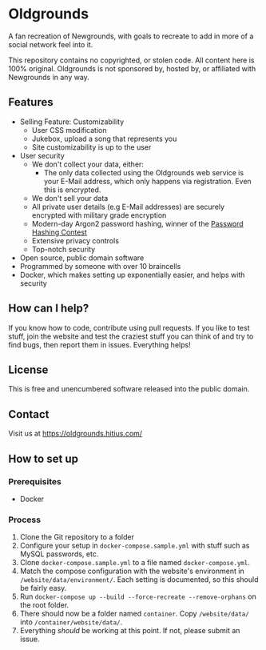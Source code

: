 # Oldgrounds
A fan recreation of Newgrounds, with goals to recreate to add in more of a social network feel into it.

This repository contains no copyrighted, or stolen code. All content here is 100% original. Oldgrounds is not sponsored by, hosted by, or affiliated with Newgrounds in any way.

## Features
- Selling Feature: Customizability
    - User CSS modification
    - Jukebox, upload a song that represents you
    - Site customizability is up to the user
- User security
    - We don't collect your data, either:
        - The only data collected using the Oldgrounds web service is your E-Mail address, which only happens via registration. Even this is encrypted.
    - We don't sell your data
    - All private user details (e.g E-Mail addresses) are securely encrypted with military grade encryption
    - Modern-day Argon2 password hashing, winner of the [Password Hashing Contest](https://password-hashing.net/)
    - Extensive privacy controls
    - Top-notch security
- Open source, public domain software
- Programmed by someone with over 10 braincells
- Docker, which makes setting up exponentially easier, and helps with security

## How can I help?
If you know how to code, contribute using pull requests. If you like to test stuff, join the website and test the craziest stuff you can think of and try to find bugs, then report them in issues. Everything helps!

## License
This is free and unencumbered software released into the public domain.

## Contact
Visit us at https://oldgrounds.hitius.com/

## How to set up
### Prerequisites
- Docker

### Process
1. Clone the Git repository to a folder
2. Configure your setup in `docker-compose.sample.yml` with stuff such as MySQL passwords, etc.
3. Clone `docker-compose.sample.yml` to a file named `docker-compose.yml`.
4. Match the compose configuration with the website's environment in `/website/data/environment/`. Each setting is documented, so this should be fairly easy.
5. Run `docker-compose up --build --force-recreate --remove-orphans` on the root folder.
6. There should now be a folder named `container`. Copy `/website/data/` into `/container/website/data/`.
7. Everything *should* be working at this point. If not, please submit an issue.
